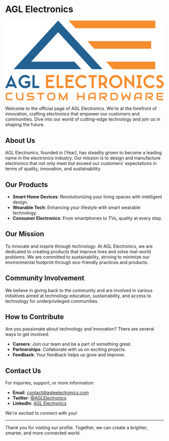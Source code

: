 # AGL Electronics

![AGL Electronics Logo](/profile/assats/img/full_trimmed_transparent_customcolor.png)

Welcome to the official page of AGL Electronics. We're at the forefront of innovation, crafting electronics that empower our customers and communities. Dive into our world of cutting-edge technology and join us in shaping the future.

## About Us

AGL Electronics, founded in [Year], has steadily grown to become a leading name in the electronics industry. Our mission is to design and manufacture electronics that not only meet but exceed our customers' expectations in terms of quality, innovation, and sustainability.

## Our Products

- **Smart Home Devices**: Revolutionizing your living spaces with intelligent design.
- **Wearable Tech**: Enhancing your lifestyle with smart wearable technology.
- **Consumer Electronics**: From smartphones to TVs, quality at every step.

## Our Mission

To innovate and inspire through technology. At AGL Electronics, we are dedicated to creating products that improve lives and solve real-world problems. We are committed to sustainability, striving to minimize our environmental footprint through eco-friendly practices and products.

## Community Involvement

We believe in giving back to the community and are involved in various initiatives aimed at technology education, sustainability, and access to technology for underprivileged communities.

## How to Contribute

Are you passionate about technology and innovation? There are several ways to get involved:

- **Careers**: Join our team and be a part of something great.
- **Partnerships**: Collaborate with us on exciting projects.
- **Feedback**: Your feedback helps us grow and improve.

## Contact Us

For inquiries, support, or more information:

- **Email**: contact@agleelectronics.com
- **Twitter**: [@AGLElectronics](twitter-handle-link)
- **LinkedIn**: [AGL Electronics](linkedin-profile-link)

We're excited to connect with you!

---

Thank you for visiting our profile. Together, we can create a brighter, smarter, and more connected world.

